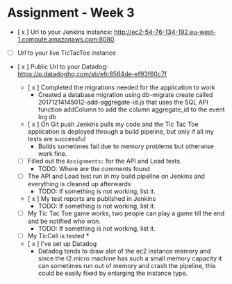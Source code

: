 # Assignment - Week 3

* [ x ] Url to your Jenkins instance: http://ec2-54-76-134-192.eu-west-1.compute.amazonaws.com:8080
* [ ] Url to your live TicTacToe instance
* [ x ] Public Url to your Datadog: https://p.datadoghq.com/sb/efc8564de-ef93f60c7f

  * [ x ] Completed the migrations needed for the application to work
    * Created a database migration using db-migrate create called 20171214145012-add-aggregate-id.js 
that uses the SQL API function addColumn to add the column aggregate_id to the event log db
  * [ x ] On Git push Jenkins pulls my code and the Tic Tac Toe application is deployed through a build pipeline, but only if all my tests are successful
    * Builds sometimes fail due to memory problems but otherwise work fine.
  * [ ] Filled out the `Assignments:` for the API and Load tests
    * TODO: Where are the comments found
  * [ ] The API and Load test run in my build pipeline on Jenkins and everything is cleaned up afterwards
    * TODO: If something is not working, list it.
  * [ x ] My test reports are published in Jenkins
    * TODO: If something is not working, list it.
  * [ ] My Tic Tac Toe game works, two people can play a game till the end and be notified who won.
    * TODO: If something is not working, list it.
  * [ ] My TicCell is tested
    * 
  * [ x ] I've set up Datadog
    * Datadog tends to draw alot of the ec2 instance memory and since the t2.micro machine has such a small memory capacity it can sometimes run out of memory and crash the pipeline, this could be easily fixed by enlarging the instance type.
